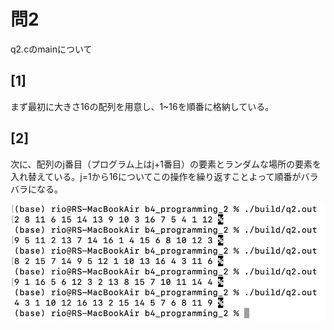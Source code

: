 # 問2
q2.cのmainについて
## [1]
まず最初に大きさ16の配列を用意し、1~16を順番に格納している。
## [2]
次に、配列のj番目（プログラム上はj+1番目）の要素とランダムな場所の要素を入れ替えている。j=1から16についてこの操作を繰り返すことよって順番がバラバラになる。

![Image of Q2](images/Q2.png)
